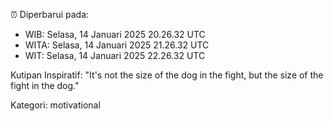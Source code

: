 ⏰ Diperbarui pada:
- WIB: Selasa, 14 Januari 2025 20.26.32 UTC
- WITA: Selasa, 14 Januari 2025 21.26.32 UTC
- WIT: Selasa, 14 Januari 2025 22.26.32 UTC

Kutipan Inspiratif:
"It's not the size of the dog in the fight, but the size of the fight in the dog."


Kategori: motivational

